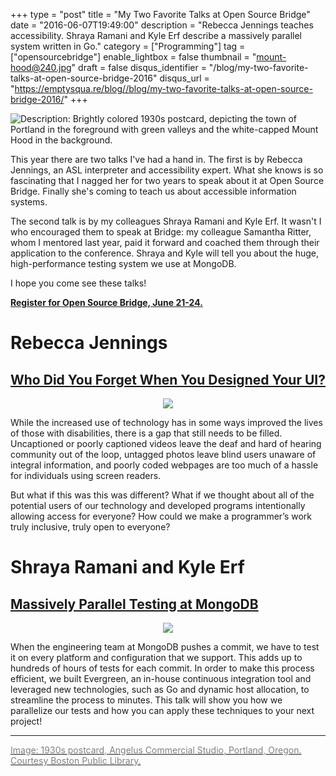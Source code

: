 +++
type = "post"
title = "My Two Favorite Talks at Open Source Bridge"
date = "2016-06-07T19:49:00"
description = "Rebecca Jennings teaches accessibility. Shraya Ramani and Kyle Erf describe a massively parallel system written in Go."
category = ["Programming"]
tag = ["opensourcebridge"]
enable_lightbox = false
thumbnail = "mount-hood@240.jpg"
draft = false
disqus_identifier = "/blog/my-two-favorite-talks-at-open-source-bridge-2016"
disqus_url = "https://emptysqua.re/blog//blog/my-two-favorite-talks-at-open-source-bridge-2016/"
+++

<p><img alt="Description: Brightly colored 1930s postcard, depicting the town of Portland in the foreground with green valleys and the white-capped Mount Hood in the background." src="mount-hood.jpg" /></p>
<p>This year there are two talks I've had a hand in. The first is by Rebecca Jennings, an ASL interpreter and accessibility expert. What she knows is so fascinating that I nagged her for two years to speak about it at Open Source Bridge. Finally she's coming to teach us about accessible information systems.</p>
<p>The second talk is by my colleagues Shraya Ramani and Kyle Erf. It wasn't I who encouraged them to speak at Bridge: my colleague Samantha Ritter, whom I mentored last year, paid it forward and coached them through their application to the conference. Shraya and Kyle will tell you about the huge, high-performance testing system we use at MongoDB.</p>
<p>I hope you come see these talks!</p>
<p><strong><a href="https://www.eventbrite.com/e/open-source-bridge-2016-registration-22759978709">Register for Open Source Bridge, June 21-24.</a></strong></p>
<h1 id="rebecca-jennings">Rebecca Jennings</h1>
<h2 id="who-did-you-forget-when-you-designed-your-ui"><a href="http://opensourcebridge.org/sessions/1867">Who Did You Forget When You Designed Your UI?</a></h2>
<div style="text-align: center">
<img src="rebecca-jennings.jpg" style="align: auto">
</div>

<p>While the increased use of technology has in some ways improved the lives of those with disabilities, there is a gap that still needs to be filled. Uncaptioned or poorly captioned videos leave the deaf and hard of hearing community out of the loop, untagged photos leave blind users unaware of integral information, and poorly coded webpages are too much of a hassle for individuals using screen readers. </p>
<p>But what if this was this was different? What if we thought about all of the potential users of our technology and developed programs intentionally allowing access for everyone? How could we make a programmer’s work truly inclusive, truly open to everyone?</p>
<h1 id="shraya-ramani-and-kyle-erf">Shraya Ramani and Kyle Erf</h1>
<h2 id="massively-parallel-testing-at-mongodb"><a href="http://opensourcebridge.org/sessions/1816">Massively Parallel Testing at MongoDB</a></h2>
<div style="text-align: center">
<img src="kyle-erf-and-shraya-ramani.jpg" style="align: auto">
</div>

<p>When the engineering team at MongoDB pushes a commit, we have to test it on every platform and configuration that we support. This adds up to hundreds of hours of tests for each commit. In order to make this process efficient, we built Evergreen, an in-house continuous integration tool and leveraged new technologies, such as Go and dynamic host allocation, to streamline the process to minutes. This talk will show you how we parallelize our tests and how you can apply these techniques to your next project!</p>
<hr />
<p><a href="https://www.flickr.com/photos/boston_public_library/"><span style="color: gray">Image: 1930s postcard, Angelus Commercial Studio, Portland, Oregon. Courtesy Boston Public Library.</span></a></p>
